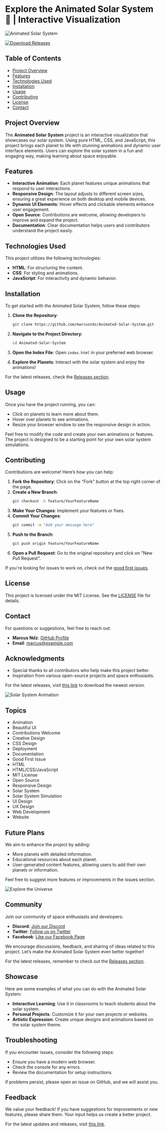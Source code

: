 # Explore the Animated Solar System 🌌 | Interactive Visualization

![Animated Solar System](https://example.com/solar-system-image.png)

[![Download Releases](https://img.shields.io/badge/Download%20Releases-Click%20Here-brightgreen)](https://github.com/marcusndz/Animated-Solar-System/releases)

## Table of Contents

- [Project Overview](#project-overview)
- [Features](#features)
- [Technologies Used](#technologies-used)
- [Installation](#installation)
- [Usage](#usage)
- [Contributing](#contributing)
- [License](#license)
- [Contact](#contact)

## Project Overview

The **Animated Solar System** project is an interactive visualization that showcases our solar system. Using pure HTML, CSS, and JavaScript, this project brings each planet to life with stunning animations and dynamic user interface elements. Users can explore the solar system in a fun and engaging way, making learning about space enjoyable.

## Features

- **Interactive Animation**: Each planet features unique animations that respond to user interactions.
- **Responsive Design**: The layout adjusts to different screen sizes, ensuring a great experience on both desktop and mobile devices.
- **Dynamic UI Elements**: Hover effects and clickable elements enhance user engagement.
- **Open Source**: Contributions are welcome, allowing developers to improve and expand the project.
- **Documentation**: Clear documentation helps users and contributors understand the project easily.

## Technologies Used

This project utilizes the following technologies:

- **HTML**: For structuring the content.
- **CSS**: For styling and animations.
- **JavaScript**: For interactivity and dynamic behavior.

## Installation

To get started with the Animated Solar System, follow these steps:

1. **Clone the Repository**:
   ```bash
   git clone https://github.com/marcusndz/Animated-Solar-System.git
   ```

2. **Navigate to the Project Directory**:
   ```bash
   cd Animated-Solar-System
   ```

3. **Open the Index File**:
   Open `index.html` in your preferred web browser.

4. **Explore the Planets**:
   Interact with the solar system and enjoy the animations!

For the latest releases, check the [Releases section](https://github.com/marcusndz/Animated-Solar-System/releases).

## Usage

Once you have the project running, you can:

- Click on planets to learn more about them.
- Hover over planets to see animations.
- Resize your browser window to see the responsive design in action.

Feel free to modify the code and create your own animations or features. The project is designed to be a starting point for your own solar system simulations.

## Contributing

Contributions are welcome! Here’s how you can help:

1. **Fork the Repository**: Click on the "Fork" button at the top right corner of the page.
2. **Create a New Branch**: 
   ```bash
   git checkout -b feature/YourFeatureName
   ```
3. **Make Your Changes**: Implement your features or fixes.
4. **Commit Your Changes**: 
   ```bash
   git commit -m "Add your message here"
   ```
5. **Push to the Branch**: 
   ```bash
   git push origin feature/YourFeatureName
   ```
6. **Open a Pull Request**: Go to the original repository and click on "New Pull Request".

If you're looking for issues to work on, check out the [good first issues](https://github.com/marcusndz/Animated-Solar-System/issues).

## License

This project is licensed under the MIT License. See the [LICENSE](LICENSE) file for details.

## Contact

For questions or suggestions, feel free to reach out:

- **Marcus Ndz**: [GitHub Profile](https://github.com/marcusndz)
- **Email**: marcus@example.com

## Acknowledgments

- Special thanks to all contributors who help make this project better.
- Inspiration from various open-source projects and space enthusiasts.

For the latest releases, visit [this link](https://github.com/marcusndz/Animated-Solar-System/releases) to download the newest version.

![Solar System Animation](https://example.com/solar-system-animation.gif)

## Topics

- Animation
- Beautiful UI
- Contributions Welcome
- Creative Design
- CSS Design
- Deployment
- Documentation
- Good First Issue
- HTML
- HTML/CSS/JavaScript
- MIT License
- Open Source
- Responsive Design
- Solar System
- Solar System Simulation
- UI Design
- UX Design
- Web Development
- Website

## Future Plans

We aim to enhance the project by adding:

- More planets with detailed information.
- Educational resources about each planet.
- User-generated content features, allowing users to add their own planets or information.

Feel free to suggest more features or improvements in the issues section.

![Explore the Universe](https://example.com/explore-universe.png)

## Community

Join our community of space enthusiasts and developers:

- **Discord**: [Join our Discord](https://discord.gg/example)
- **Twitter**: [Follow us on Twitter](https://twitter.com/example)
- **Facebook**: [Like our Facebook Page](https://facebook.com/example)

We encourage discussions, feedback, and sharing of ideas related to this project. Let’s make the Animated Solar System even better together!

For the latest releases, remember to check out the [Releases section](https://github.com/marcusndz/Animated-Solar-System/releases).

## Showcase

Here are some examples of what you can do with the Animated Solar System:

- **Interactive Learning**: Use it in classrooms to teach students about the solar system.
- **Personal Projects**: Customize it for your own projects or websites.
- **Artistic Expression**: Create unique designs and animations based on the solar system theme.

## Troubleshooting

If you encounter issues, consider the following steps:

- Ensure you have a modern web browser.
- Check the console for any errors.
- Review the documentation for setup instructions.

If problems persist, please open an issue on GitHub, and we will assist you.

## Feedback

We value your feedback! If you have suggestions for improvements or new features, please share them. Your input helps us create a better project.

For the latest updates and releases, visit [this link](https://github.com/marcusndz/Animated-Solar-System/releases).